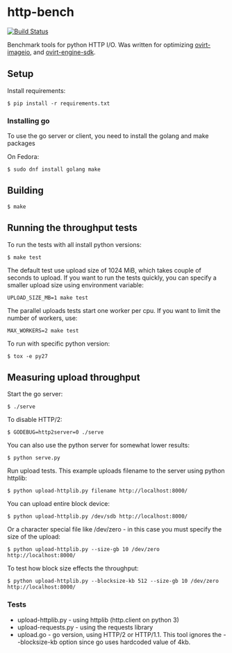 # http-bench

[![Build Status](https://travis-ci.org/nirs/http-bench.svg?branch=master)](https://travis-ci.org/nirs/http-bench)

Benchmark tools for python HTTP I/O. Was written for optimizing
[ovirt-imageio](https://github.com/ovirt/ovirt-imageio), and
[ovirt-engine-sdk](https://github.com/ovirt/ovirt-engine-sdk).


## Setup

Install requirements:

    $ pip install -r requirements.txt


### Installing go

To use the go server or client, you need to install the golang and make
packages

On Fedora:

    $ sudo dnf install golang make


## Building

    $ make


## Running the throughput tests

To run the tests with all install python versions:

    $ make test

The default test use upload size of 1024 MiB, which takes couple of
seconds to upload. If you want to run the tests quickly, you can specify
a smaller upload size using environment variable:

    UPLOAD_SIZE_MB=1 make test

The parallel uploads tests start one worker per cpu. If you want to
limit the number of workers, use:

    MAX_WORKERS=2 make test

To run with specific python version:

    $ tox -e py27


## Measuring upload throughput

Start the go server:

    $ ./serve

To disable HTTP/2:

    $ GODEBUG=http2server=0 ./serve

You can also use the python server for somewhat lower results:

    $ python serve.py

Run upload tests. This example uploads filename to the server using
python httplib:

    $ python upload-httplib.py filename http://localhost:8000/

You can upload entire block device:

    $ python upload-httplib.py /dev/sdb http://localhost:8000/

Or a character special file like /dev/zero - in this case you must
specify the size of the upload:

    $ python upload-httplib.py --size-gb 10 /dev/zero http://localhost:8000/

To test how block size effects the throughput:

    $ python upload-httplib.py --blocksize-kb 512 --size-gb 10 /dev/zero http://localhost:8000/


### Tests

- upload-httplib.py - using httplib (http.client on python 3)
- upload-requests.py - using the requests library
- upload.go - go version, using HTTP/2 or HTTP/1.1. This tool ignores
  the --blocksize-kb option since go uses hardcoded value of 4kb.
